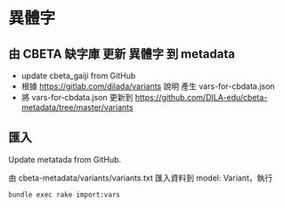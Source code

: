 # 異體字

## 由 CBETA 缺字庫 更新 異體字 到 metadata

* update cbeta_gaiji from GitHub
* 根據 <https://gitlab.com/dilada/variants> 說明 產生 vars-for-cbdata.json
* 將 vars-for-cbdata.json 更新到 <https://github.com/DILA-edu/cbeta-metadata/tree/master/variants>

## 匯入

Update metatada from GitHub.

由 cbeta-metadata/variants/variants.txt 匯入資料到 model: Variant，執行

    bundle exec rake import:vars

